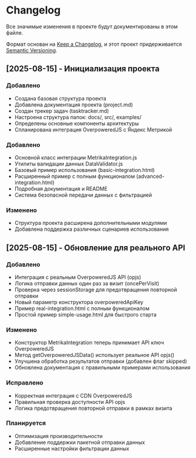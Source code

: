 # Changelog

Все значимые изменения в проекте будут документированы в этом файле.

Формат основан на [Keep a Changelog](https://keepachangelog.com/ru/1.0.0/),
и этот проект придерживается [Semantic Versioning](https://semver.org/spec/v2.0.0.html).

## [2025-08-15] - Инициализация проекта

### Добавлено
- Создана базовая структура проекта
- Добавлена документация проекта (project.md)
- Создан трекер задач (tasktracker.md)
- Настроена структура папок: docs/, src/, examples/
- Определены основные компоненты архитектуры
- Спланирована интеграция OverpoweredJS с Яндекс Метрикой

### Добавлено
- Основной класс интеграции MetrikaIntegration.js
- Утилиты валидации данных DataValidator.js
- Базовый пример использования (basic-integration.html)
- Расширенный пример с полным функционалом (advanced-integration.html)
- Подробная документация и README
- Система безопасной передачи данных с фильтрацией

### Изменено
- Структура проекта расширена дополнительными модулями
- Добавлена поддержка различных сценариев использования

## [2025-08-15] - Обновление для реального API

### Добавлено
- Интеграция с реальным OverpoweredJS API (opjs)
- Логика отправки данных один раз за визит (oncePerVisit)
- Проверка через sessionStorage для предотвращения повторной отправки
- Новый параметр конструктора overpoweredApiKey
- Пример real-integration.html с полным функционалом
- Простой пример simple-usage.html для быстрого старта

### Изменено
- Конструктор MetrikaIntegration теперь принимает API ключ OverpoweredJS
- Метод getOverpoweredJSData() использует реальное API opjs()
- Улучшена обработка результатов отправки (добавлен флаг skipped)
- Обновлена документация с правильными примерами использования

### Исправлено
- Корректная интеграция с CDN OverpoweredJS
- Правильная проверка доступности API opjs
- Логика предотвращения повторной отправки в рамках визита

### Планируется
- Оптимизация производительности
- Добавление поддержки пакетной отправки данных
- Расширенные настройки фильтрации данных
